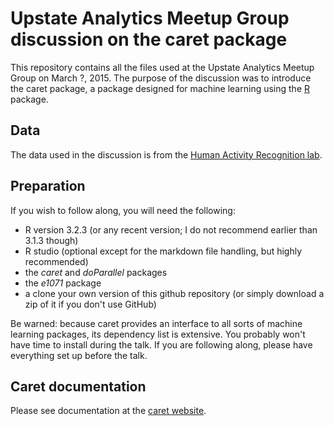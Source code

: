 Upstate Analytics Meetup Group discussion on the caret package
==============================================================

This repository contains all the files used at the Upstate Analytics Meetup Group on March ?, 2015. The purpose of the discussion was to introduce the caret package, a package designed for machine learning using the [R](http://www.r-project.org) package.

## Data

The data used in the discussion is from the [Human Activity Recognition lab](http://groupware.les.inf.puc-rio.br/har#collaborators#ixzz3IgG0oJx1).

## Preparation

If you wish to follow along, you will need the following:

 * R version 3.2.3 (or any recent version; I do not recommend earlier than 3.1.3 though)
 * R studio (optional except for the markdown file handling, but highly recommended)
 * the _caret_ and _doParallel_ packages
 * the _e1071_ package
 * a clone your own version of this github repository (or simply download a zip of it if you don't use GitHub)
 
Be warned: because caret provides an interface to all sorts of machine learning packages, its dependency list is extensive. You probably won't have time to install during the talk. If you are following along, please have everything set up before the talk.

## Caret documentation

Please see documentation at the [caret website](http://topepo.github.io/caret/index.html).
